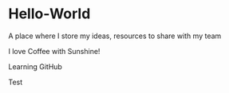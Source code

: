 # Hello-World
A place where I store my ideas, resources to share with my team

I love Coffee with Sunshine!

Learning GitHub

Test 
